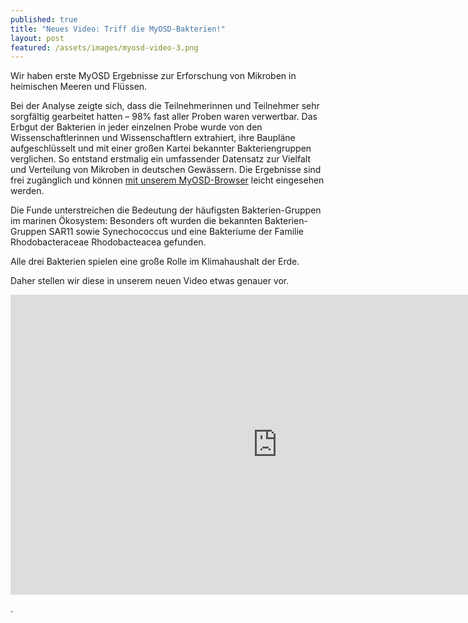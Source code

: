 ```yaml
---
published: true
title: "Neues Video: Triff die MyOSD-Bakterien!"
layout: post
featured: /assets/images/myosd-video-3.png
---
```


Wir haben erste MyOSD Ergebnisse zur Erforschung von Mikroben in heimischen Meeren und Flüssen. 

Bei der Analyse zeigte sich, dass die Teilnehmerinnen und Teilnehmer sehr sorgfältig gearbeitet
 hatten – 98% fast aller Proben waren verwertbar. 
Das Erbgut der Bakterien in jeder einzelnen Probe wurde von den Wissenschaftlerinnen und Wissenschaftlern 
extrahiert, ihre Baupläne aufgeschlüsselt und mit einer großen Kartei bekannter 
Bakteriengruppen verglichen. 
So entstand erstmalig ein umfassender Datensatz zur Vielfalt und Verteilung von 
Mikroben in deutschen Gewässern. 
Die Ergebnisse sind frei zugänglich und können [mit unserem MyOSD-Browser](/ergebnisse/browser) 
leicht eingesehen werden.

 Die Funde unterstreichen die Bedeutung der häufigsten Bakterien-Gruppen im marinen Ökosystem: 
 Besonders oft wurden die bekannten Bakterien-Gruppen SAR11 sowie Synechococcus 
 und eine Bakteriume der Familie Rhodobacteraceae Rhodobacteacea  gefunden. 

Alle drei Bakterien spielen eine große Rolle im Klimahaushalt der Erde. 

Daher stellen wir diese in unserem neuen Video etwas genauer vor.

<iframe width="854" height="480" src="https://www.youtube.com/embed/5C6fgSX5fq0" frameborder="0" allowfullscreen></iframe>



.
